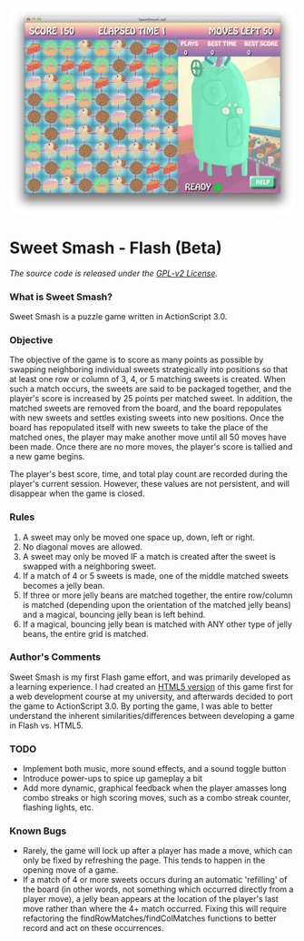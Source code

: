 ![Alt text](/Screenshot/sample1.png "Sweet Smash Screenshot")
<h1>Sweet Smash - Flash (Beta)</h1>

<i>The source code is released under the <a href="http://www.gnu.org/licenses/gpl-2.0.html">GPL-v2 License</a>.</i>

<h3>What is Sweet Smash?</h3>

Sweet Smash is a puzzle game written in ActionScript 3.0.

<h3>Objective</h3>
The objective of the game is to score as many points as possible by swapping neighboring individual sweets strategically into positions so that at least one row or column of 3, 4, or 5 matching sweets is created. When such a match occurs, the sweets are said to be packaged together, and the player's score is increased by 25 points per matched sweet. In addition, the matched sweets are removed from the board, and the board repopulates with new sweets and settles existing sweets into new positions. Once the board has repopulated itself with new sweets to take the place of the matched ones, the player may make another move until all 50 moves have been made. Once there are no more moves, the player's score is tallied and a new game begins.

The player's best score, time, and total play count are recorded during the player's current session. However, these values are not persistent, and will disappear when the game is closed.

<h3>Rules</h3>
<ol>
	<li>A sweet may only be moved one space up, down, left or right.</li>
	<li>No diagonal moves are allowed.</li>
	<li>A sweet may only be moved IF a match is created after the sweet is swapped with a neighboring sweet.</li>
	<li>If a match of 4 or 5 sweets is made, one of the middle matched sweets becomes a jelly bean.</li>
	<li>If three or more jelly beans are matched together, the entire row/column is matched (depending upon the orientation of the matched jelly beans) and a magical, bouncing jelly bean is left behind.</li>
	<li>If a magical, bouncing jelly bean is matched with ANY other type of jelly beans, the entire grid is matched.</li>
</ol>

<h3>Author's Comments</h3>

Sweet Smash is my first Flash game effort, and was primarily developed as a learning experience. I had created an <a href="cs2.mwsu.edu/~mfarmer/web_course/sweetsmash/">HTML5 version</a> of this game first for a web development course at my university, and afterwards decided to port the game to ActionScript 3.0. By porting the game, I was able to better understand the inherent similarities/differences between developing a game in Flash vs. HTML5.

<h3>TODO</h3>
<ul>
	<li>Implement both music, more sound effects, and a sound toggle button</li>
	<li>Introduce power-ups to spice up gameplay a bit</li>
	<li>Add more dynamic, graphical feedback when the player amasses long combo streaks or high scoring moves, such as a combo streak counter, flashing lights, etc.</li>
</ul>

<h3>Known Bugs</h3>
<ul>
	<li>Rarely, the game will lock up after a player has made a move, which can only be fixed by refreshing the page. This tends to happen in the opening move of a game.</li>
	<li>If a match of 4 or more sweets occurs during an automatic 'refilling' of the board (in other words, not something which occurred directly from a player move), a jelly bean appears at the location of the player's last move rather than where the 4+ match occurred. Fixing this will require refactoring the findRowMatches/findColMatches functions to better record and act on these occurrences.</li>
</ul>
